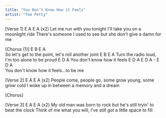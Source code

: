```yaml
---
title: "You Don’t Know How it Feels"
artist: "Tom Petty"
---
```



[Verse 1]
E                   A                   E                   A  (x2)
Let me run with     you tonight    I'll take you on       a moonlight ride
There's someone   I used to see     but she don't    give a damn for me


[Chorus (1)]
         E          B            E            A       
So let's get to the point, let's roll another joint
         E     B             E           A
Turn the radio loud, I'm too alone to be proud
E         D           A
You don't know how it feels
E         D           A               E  D  A  - E  D  A  
You don't know how it feels...to be me


[Verse 2]
E                A                E               A  (x2)
People come, people go, some grow young, some grow cold
I woke up in between a memory and a dream


[Chorus]


[Verse 3]
E                   A                   E                   A  (x2)
My old man was born to rock but he's still tryin' to beat the clock
Think of me what you will, I've still got a little space to fill

